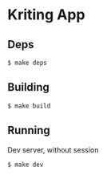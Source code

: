 # Kriting App

## Deps

```
$ make deps
```

## Building

```
$ make build
```

## Running

Dev server, without session

```
$ make dev
```

